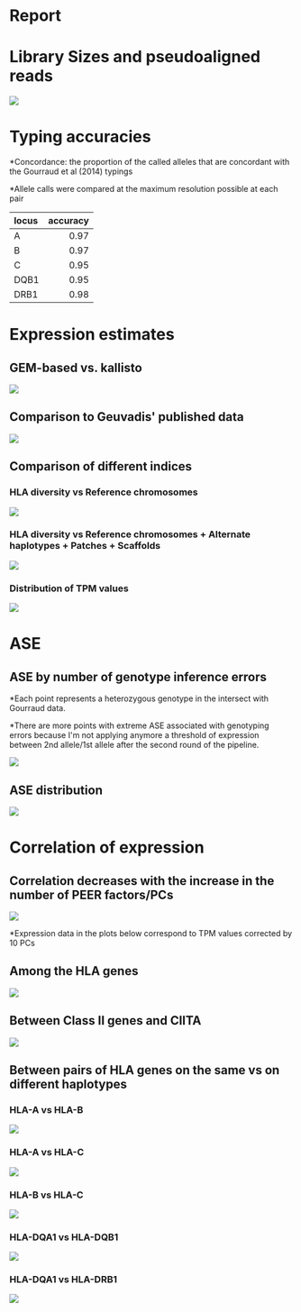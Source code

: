 Report
================

Library Sizes and pseudoaligned reads
=====================================

![](./plots/library_sizes.png)

Typing accuracies
=================

\*Concordance: the proportion of the called alleles that are concordant with the Gourraud et al (2014) typings

\*Allele calls were compared at the maximum resolution possible at each pair

| locus |  accuracy|
|:------|---------:|
| A     |      0.97|
| B     |      0.97|
| C     |      0.95|
| DQB1  |      0.95|
| DRB1  |      0.98|

Expression estimates
====================

GEM-based vs. kallisto
----------------------

![](./plots/kallisto_vs_hlatx.png)

Comparison to Geuvadis' published data
--------------------------------------

![](./plots/kallisto_vs_geuvadis.png)

Comparison of different indices
-------------------------------

### HLA diversity vs Reference chromosomes

![](./plots/kallisto_imgt_vs_chr.png)

### HLA diversity vs Reference chromosomes + Alternate haplotypes + Patches + Scaffolds

![](./plots/kallisto_imgt_vs_all.png)

### Distribution of TPM values

![](./plots/tpm_distributions.png)

ASE
===

ASE by number of genotype inference errors
------------------------------------------

\*Each point represents a heterozygous genotype in the intersect with Gourraud data.

\*There are more points with extreme ASE associated with genotyping errors because I'm not applying anymore a threshold of expression between 2nd allele/1st allele after the second round of the pipeline.

![](./plots/ase.png)

ASE distribution
----------------

![](./plots/ase_histogram.png)

Correlation of expression
=========================

Correlation decreases with the increase in the number of PEER factors/PCs
-------------------------------------------------------------------------

![](./plots/correlation_decrease.png)

\*Expression data in the plots below correspond to TPM values corrected by 10 PCs

Among the HLA genes
-------------------

![](./plots/hlacorrelations.png)

Between Class II genes and CIITA
--------------------------------

![](./plots/trans_activ_corrs.png)

Between pairs of HLA genes on the same vs on different haplotypes
-----------------------------------------------------------------

### HLA-A vs HLA-B

![](./plots/a_vs_b.png)

### HLA-A vs HLA-C

![](./plots/a_vs_c.png)

### HLA-B vs HLA-C

![](./plots/b_vs_c.png)

### HLA-DQA1 vs HLA-DQB1

![](./plots/dqa_vs_dqb.png)

### HLA-DQA1 vs HLA-DRB1

![](./plots/dqa_vs_drb.png)
